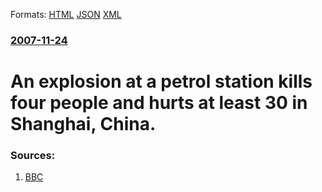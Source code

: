 
Formats: [HTML](/news/2007/11/24/an-explosion-at-a-petrol-station-kills-four-people-and-hurts-at-least-30-in-shanghai-china.html)  [JSON](/news/2007/11/24/an-explosion-at-a-petrol-station-kills-four-people-and-hurts-at-least-30-in-shanghai-china.json)  [XML](/news/2007/11/24/an-explosion-at-a-petrol-station-kills-four-people-and-hurts-at-least-30-in-shanghai-china.xml)  

### [2007-11-24](/news/2007/11/24/index.md)

##### 
#  An explosion at a petrol station kills four people and hurts at least 30 in Shanghai, China. 




### Sources:

1. [BBC](http://news.bbc.co.uk/2/hi/asia-pacific/7111110.stm)
